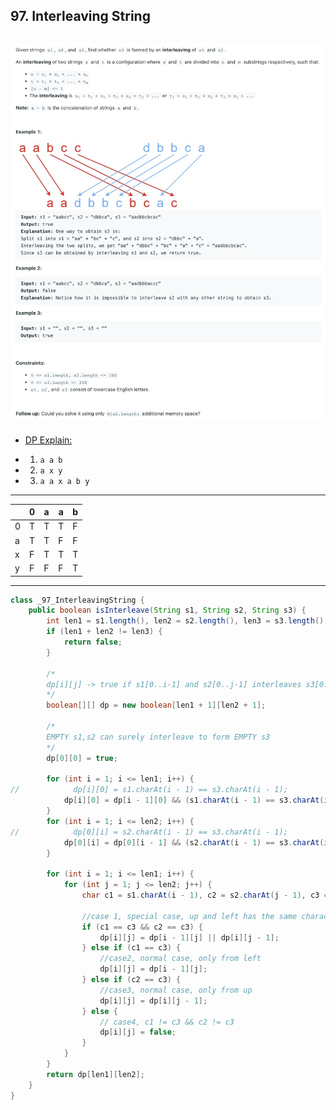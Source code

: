 ## 97. Interleaving String
![](img/2023-04-04-12-46-21.png)
---
- [DP Explain:](https://www.youtube.com/watch?v=ih2OZ9-M3OM)


- 1.  `a a b`
- 2.  `a x y`
- 3.  `a a x a b y`

---


|     |  0  |  a  |  a  |  b  |  
| --- | --- | --- | --- | --- |
|  0  |  T  |  T  |  T  |  F  |
|  a  |  T  |  T  |  F  |  F  |
|  x  |  F  |  T  |  T  |  T  |
|  y  |  F  |  F  |  F  |  T  |


---

```java
class _97_InterleavingString {
    public boolean isInterleave(String s1, String s2, String s3) {
        int len1 = s1.length(), len2 = s2.length(), len3 = s3.length();
        if (len1 + len2 != len3) {
            return false;
        }

        /*
        dp[i][j] -> true if s1[0..i-1] and s2[0..j-1] interleaves s3[0..i+j-1]
        */
        boolean[][] dp = new boolean[len1 + 1][len2 + 1];

        /*
        EMPTY s1,s2 can surely interleave to form EMPTY s3
        */
        dp[0][0] = true;

        for (int i = 1; i <= len1; i++) {
//            dp[i][0] = s1.charAt(i - 1) == s3.charAt(i - 1);
            dp[i][0] = dp[i - 1][0] && (s1.charAt(i - 1) == s3.charAt(i - 1));
        }
        for (int i = 1; i <= len2; i++) {
//            dp[0][i] = s2.charAt(i - 1) == s3.charAt(i - 1);
            dp[0][i] = dp[0][i - 1] && (s2.charAt(i - 1) == s3.charAt(i - 1));
        }

        for (int i = 1; i <= len1; i++) {
            for (int j = 1; j <= len2; j++) {
                char c1 = s1.charAt(i - 1), c2 = s2.charAt(j - 1), c3 = s3.charAt(i + j - 1);

                //case 1, special case, up and left has the same character.
                if (c1 == c3 && c2 == c3) {
                    dp[i][j] = dp[i - 1][j] || dp[i][j - 1];
                } else if (c1 == c3) {
                    //case2, normal case, only from left
                    dp[i][j] = dp[i - 1][j];
                } else if (c2 == c3) {
                    //case3, normal case, only from up
                    dp[i][j] = dp[i][j - 1];
                } else {
                    // case4, c1 != c3 && c2 != c3
                    dp[i][j] = false;
                }
            }
        }
        return dp[len1][len2];
    }
}
```